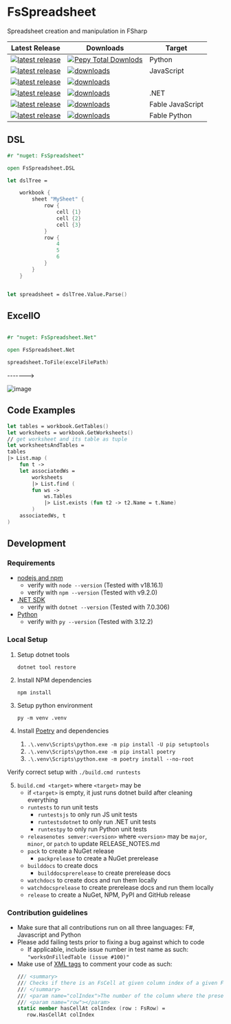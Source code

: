 ﻿# FsSpreadsheet
Spreadsheet creation and manipulation in FSharp

<table>
  <thead>
    <tr>
      <th>Latest Release</th>
      <th>Downloads</th>
      <th>Target</th>
    </tr>
  </thead>
  <tbody>
    <tr>
      <td>
        <a href="https://pypi.org/project/fsspreadsheet/">
          <img src="https://img.shields.io/pypi/v/fsspreadsheet?logo=pypi" alt="latest release" />
        </a>
      </td>
      <td>
        <a href="https://pepy.tech/project/siren-dsl">
          <img alt="Pepy Total Downlods" src="https://img.shields.io/pepy/dt/siren-dsl?label=fsspreadsheet&color=blue" />
        </a>
      </td>
      <td>Python</td>
    </tr>
    <!-- js package -->
    <tr>
      <td>
        <a href="https://www.npmjs.com/package/@fslab/fsspreadsheet">
          <img src="https://img.shields.io/npm/v/@fslab/fsspreadsheet?logo=npm" alt="latest release" />
        </a>
      </td>
      <td>
        <a href="https://www.npmjs.com/package/@fslab/fsspreadsheet">
          <img src="https://img.shields.io/npm/dt/@fslab/fsspreadsheet?label=@fslab/fsspreadsheet" alt="downloads" />
        </a>
      </td>
      <td>JavaScript</td>
    </tr>
    <!-- f# nuget package core -->
    <tr>
      <td>
        <a href="https://www.nuget.org/packages/FsSpreadsheet/">
          <img src="https://img.shields.io/nuget/v/FsSpreadsheet?logo=nuget" alt="latest release" />
        </a>
      </td>
      <td>
        <a href="https://www.nuget.org/packages/FsSpreadsheet/">
          <img src="https://img.shields.io/nuget/dt/FsSpreadsheet?label=FsSpreadsheet" alt="downloads" />
        </a>
      </td>
      <td></td>
    </tr>
    <!-- f# nuget package net -->
    <tr>
      <td>
        <a href="https://www.nuget.org/packages/FsSpreadsheet.Net/">
          <img src="https://img.shields.io/nuget/v/FsSpreadsheet.Net?logo=nuget" alt="latest release" />
        </a>
      </td>
      <td>
        <a href="https://www.nuget.org/packages/FsSpreadsheet.Net/">
          <img src="https://img.shields.io/nuget/dt/FsSpreadsheet.Net?label=FsSpreadsheet.Net" alt="downloads" />
        </a>
      </td>
      <td>.NET</td>
    </tr>
    <!-- f# nuget package js -->
    <tr>
      <td>
        <a href="https://www.nuget.org/packages/FsSpreadsheet.Js/">
          <img src="https://img.shields.io/nuget/v/FsSpreadsheet.Js?logo=nuget" alt="latest release" />
        </a>
      </td>
      <td>
        <a href="https://www.nuget.org/packages/FsSpreadsheet.Js/">
          <img src="https://img.shields.io/nuget/dt/FsSpreadsheet.Js?label=FsSpreadsheet.Js" alt="downloads" />
        </a>
      </td>
      <td>Fable JavaScript</td>
    </tr>
    <!-- f# nuget package py -->
    <tr>
      <td>
        <a href="https://www.nuget.org/packages/FsSpreadsheet.Py/">
          <img src="https://img.shields.io/nuget/v/FsSpreadsheet.Py?logo=nuget" alt="latest release" />
        </a>
      </td>
      <td>
        <a href="https://www.nuget.org/packages/FsSpreadsheet.Py/">
          <img src="https://img.shields.io/nuget/dt/FsSpreadsheet.Py?label=FsSpreadsheet.Py" alt="downloads" />
        </a>
      </td>
      <td>Fable Python</td>
    </tr>
  </tbody>

</table>

## DSL 
```fsharp
#r "nuget: FsSpreadsheet"

open FsSpreadsheet.DSL

let dslTree = 

    workbook {
        sheet "MySheet" {
            row {
                cell {1}
                cell {2}
                cell {3}
            }
            row {
                4
                5
                6
            }
        }
    }


let spreadsheet = dslTree.Value.Parse()
```
## ExcelIO

```fsharp

#r "nuget: FsSpreadsheet.Net"

open FsSpreadsheet.Net

spreadsheet.ToFile(excelFilePath)

```

------->

![image](https://user-images.githubusercontent.com/17880410/167841765-f67e1fa2-3806-4f32-9223-bdecc8253568.png)

## Code Examples

```fsharp
let tables = workbook.GetTables()
let worksheets = workbook.GetWorksheets()
// get worksheet and its table as tuple
let worksheetsAndTables =
tables
|> List.map (
    fun t ->
	let associatedWs = 
	    worksheets
	    |> List.find (
		fun ws -> 
		    ws.Tables
		    |> List.exists (fun t2 -> t2.Name = t.Name)
	    )
	associatedWs, t
)
```


## Development

### Requirements

- [nodejs and npm](https://nodejs.org/en/download)
    - verify with `node --version` (Tested with v18.16.1)
    - verify with `npm --version` (Tested with v9.2.0)
- [.NET SDK](https://dotnet.microsoft.com/en-us/download)
    - verify with `dotnet --version` (Tested with 7.0.306)
- [Python](https://www.python.org/downloads/)
    - verify with `py --version` (Tested with 3.12.2)

### Local Setup

1. Setup dotnet tools

   `dotnet tool restore`

2. Install NPM dependencies
   
   `npm install`

3. Setup python environment
    
   `py -m venv .venv`

4. Install [Poetry](https://python-poetry.org/) and dependencies

   1. `.\.venv\Scripts\python.exe -m pip install -U pip setuptools`
   2. `.\.venv\Scripts\python.exe -m pip install poetry`
   3. `.\.venv\Scripts\python.exe -m poetry install --no-root`

Verify correct setup with `./build.cmd runtests` 

5. `build.cmd <target>` where `<target>` may be
    - if `<target>` is empty, it just runs dotnet build after cleaning everything
    - `runtests` to run unit tests
      - `runtestsjs` to only run JS unit tests
	  - `runtestsdotnet` to only run .NET unit tests
      - `runtestpy` to only run Python unit tests
    - `releasenotes semver:<version>` where `<version>` may be `major`, `minor`, or `patch` to update RELEASE_NOTES.md
    - `pack` to create a NuGet release
      - `packprelease` to create a NuGet prerelease
    - `builddocs` to create docs
      - `builddocsprerelease` to create prerelease docs
  	- `watchdocs` to create docs and run them locally
  	- `watchdocsprelease` to create prerelease docs and run them locally
    - `release` to create a NuGet, NPM, PyPI and GitHub release 

### Contribution guidelines

- Make sure that all contributions run on all three languages: F#, Javascript and Python
- Please add failing tests prior to fixing a bug against which to code
  - If applicable, include issue number in test name as such: `"worksOnFilledTable (issue #100)"`
- Make use of [XML tags](https://github.com/fslaborg/FsSpreadsheet/issues/10) to comment your code as such:
   ```fsharp
   /// <summary>
   /// Checks if there is an FsCell at given column index of a given FsRow.
   /// </summary>
   /// <param name="colIndex">The number of the column where the presence of an FsCell shall be checked.</param>
   /// <param name="row"></param>
   static member hasCellAt colIndex (row : FsRow) =
	  row.HasCellAt colIndex
   ```

